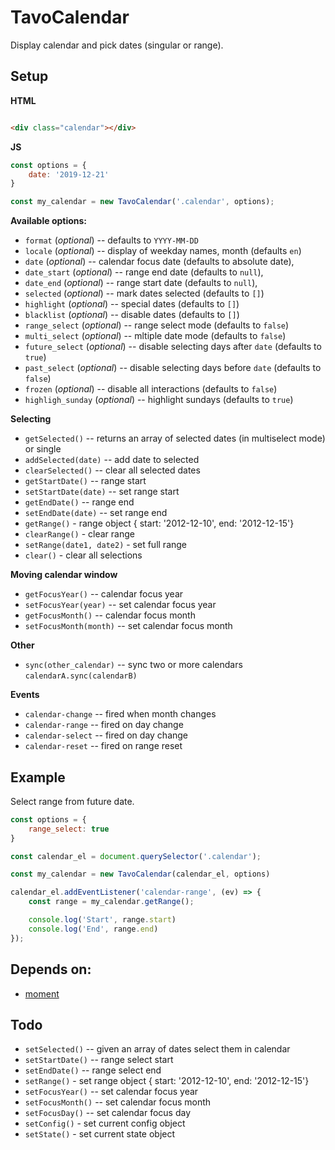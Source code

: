 # TavoCalendar

Display calendar and pick dates (singular or range).

## Setup

**HTML**
```html

<div class="calendar"></div>
```
**JS**
```js
const options = {
    date: '2019-12-21'
}

const my_calendar = new TavoCalendar('.calendar', options);
```

**Available options:**

* `format` (*optional*) -- defaults to `YYYY-MM-DD`
* `locale` (*optional*) -- display of weekday names, month  (defaults `en`)
* `date` (*optional*) -- calendar focus date (defaults to absolute date),
* `date_start` (*optional*) -- range end date (defaults to `null`),
* `date_end` (*optional*) -- range start date (defaults to `null`),
* `selected` (*optional*) -- mark dates selected (defaults to `[]`) 
* `highlight` (*optional*) -- special dates (defaults to `[]`) 
* `blacklist` (*optional*) -- disable dates (defaults to `[]`) 
* `range_select` (*optional*) -- range select mode (defaults to `false`)
* `multi_select` (*optional*) -- mltiple date mode (defaults to `false`)
* `future_select` (*optional*) -- disable selecting days after `date` (defaults to `true`)
* `past_select` (*optional*) -- disable selecting days before `date` (defaults to `false`)
* `frozen` (*optional*) -- disable all interactions (defaults to `false`)
* `highligh_sunday` (*optional*) -- highlight sundays (defaults to `true`)

**Selecting**

* `getSelected()` -- returns an array of selected dates (in multiselect mode) or single
* `addSelected(date)` -- add date to  selected
* `clearSelected()` -- clear all selected dates 
* `getStartDate()` -- range start
* `setStartDate(date)` -- set range start
* `getEndDate()` -- range end
* `setEndDate(date)` -- set range end
* `getRange()` - range object { start: '2012-12-10', end: '2012-12-15'}
* `clearRange()` - clear range
* `setRange(date1, date2)` - set full range
* `clear()` - clear all selections

**Moving calendar window**

* `getFocusYear()` -- calendar focus year
* `setFocusYear(year)` -- set calendar focus year
* `getFocusMonth()` -- calendar focus month
* `setFocusMonth(month)` -- set calendar focus month

**Other**

* `sync(other_calendar)` -- sync two or more calendars `calendarA.sync(calendarB)`

**Events**

* `calendar-change` -- fired when month changes
* `calendar-range` -- fired on day change
* `calendar-select` -- fired on day change
* `calendar-reset` -- fired on range reset

## Example

Select range from future date.

```js
const options = {
    range_select: true
}

const calendar_el = document.querySelector('.calendar');

const my_calendar = new TavoCalendar(calendar_el, options)

calendar_el.addEventListener('calendar-range', (ev) => {
    const range = my_calendar.getRange();

    console.log('Start', range.start)
    console.log('End', range.end)
});
```

## Depends on:

* [moment](https://github.com/moment/moment/)

## Todo

* `setSelected()` -- given an array of dates select them in calendar
* `setStartDate()` -- range select start
* `setEndDate()` -- range select end
* `setRange()` - set range object { start: '2012-12-10', end: '2012-12-15'}
* `setFocusYear()` -- set calendar focus year
* `setFocusMonth()` -- set calendar focus month
* `setFocusDay()` -- set calendar focus day
* `setConfig()` - set current config object
* `setState()` - set current state object